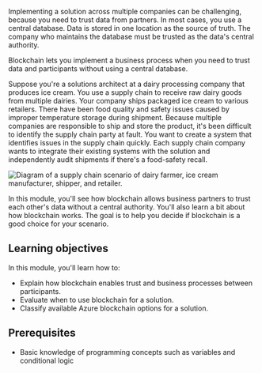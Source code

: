Implementing a solution across multiple companies can be challenging, because you need to trust data from partners. In most cases, you use a central database. Data is stored in one location as the source of truth. The company who maintains the database must be trusted as the data's central authority.

Blockchain lets you implement a business process when you need to trust data and participants without using a central database.

Suppose you're a solutions architect at a dairy processing company that produces ice cream. You use a supply chain to receive raw dairy goods from multiple dairies. Your company ships packaged ice cream to various retailers. There have been food quality and safety issues caused by improper temperature storage during shipment. Because multiple companies are responsible to ship and store the product, it's been difficult to identify the supply chain party at fault. You want to create a system that identifies issues in the supply chain quickly. Each supply chain company wants to integrate their existing systems with the solution and independently audit shipments if there's a food-safety recall.

![Diagram of a supply chain scenario of dairy farmer, ice cream manufacturer, shipper, and retailer.](../media/scenario.png)

In this module, you'll see how blockchain allows business partners to trust each other's data without a central authority. You'll also learn a bit about how blockchain works. The goal is to help you decide if blockchain is a good choice for your scenario.

## Learning objectives

In this module, you'll learn how to:

* Explain how blockchain enables trust and business processes between participants.
* Evaluate when to use blockchain for a solution.
* Classify available Azure blockchain options for a solution.

## Prerequisites

* Basic knowledge of programming concepts such as variables and conditional logic
